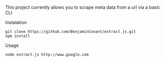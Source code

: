 This project currently allows you to scrape meta data from a url via a basic CLI

Instalation

```
git clone https://github.com/BenjaminConant/extract.js.git
npm install

```

Usage

```
node extract.js http://www.google.com
```